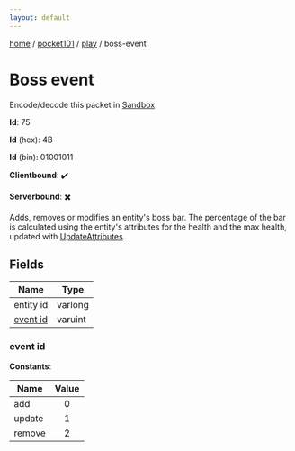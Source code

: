 ```yaml
---
layout: default
---
```


[home](/)  /  [pocket101](/protocol/pocket101)  /  [play](/protocol/pocket101/play)  /  boss-event

# Boss event

Encode/decode this packet in [Sandbox](../../../sandbox/pocket101#Play.BossEvent)

**Id**: 75

**Id** (hex): 4B

**Id** (bin): 01001011

**Clientbound**: ✔️

**Serverbound**: ✖️

Adds, removes or modifies an entity's boss bar. The percentage of the bar is calculated using the entity's attributes for the health and the max health, updated with [UpdateAttributes](play_update-attributes).

## Fields

Name | Type
---|---
entity id | varlong
[event id](#event-id) | varuint

### event id

**Constants**:

Name | Value
---|:---:
add | 0
update | 1
remove | 2
